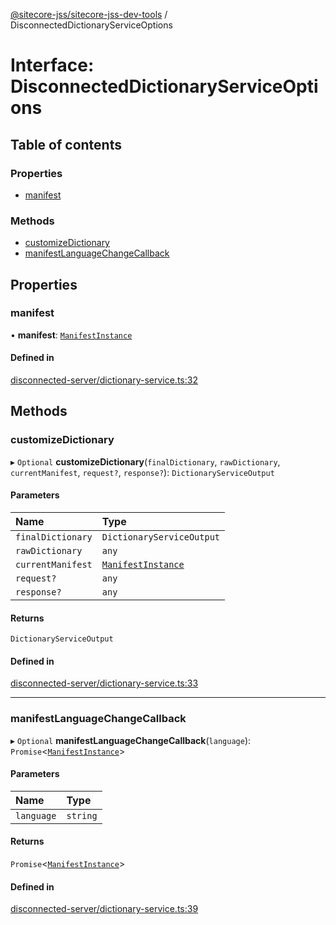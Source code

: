 [@sitecore-jss/sitecore-jss-dev-tools](../README.md) / DisconnectedDictionaryServiceOptions

# Interface: DisconnectedDictionaryServiceOptions

## Table of contents

### Properties

- [manifest](DisconnectedDictionaryServiceOptions.md#manifest)

### Methods

- [customizeDictionary](DisconnectedDictionaryServiceOptions.md#customizedictionary)
- [manifestLanguageChangeCallback](DisconnectedDictionaryServiceOptions.md#manifestlanguagechangecallback)

## Properties

### manifest

• **manifest**: [`ManifestInstance`](ManifestInstance.md)

#### Defined in

[disconnected-server/dictionary-service.ts:32](https://github.com/Sitecore/jss/blob/3d7cb1a8/packages/sitecore-jss-dev-tools/src/disconnected-server/dictionary-service.ts#L32)

## Methods

### customizeDictionary

▸ `Optional` **customizeDictionary**(`finalDictionary`, `rawDictionary`, `currentManifest`, `request?`, `response?`): `DictionaryServiceOutput`

#### Parameters

| Name | Type |
| :------ | :------ |
| `finalDictionary` | `DictionaryServiceOutput` |
| `rawDictionary` | `any` |
| `currentManifest` | [`ManifestInstance`](ManifestInstance.md) |
| `request?` | `any` |
| `response?` | `any` |

#### Returns

`DictionaryServiceOutput`

#### Defined in

[disconnected-server/dictionary-service.ts:33](https://github.com/Sitecore/jss/blob/3d7cb1a8/packages/sitecore-jss-dev-tools/src/disconnected-server/dictionary-service.ts#L33)

___

### manifestLanguageChangeCallback

▸ `Optional` **manifestLanguageChangeCallback**(`language`): `Promise`<[`ManifestInstance`](ManifestInstance.md)\>

#### Parameters

| Name | Type |
| :------ | :------ |
| `language` | `string` |

#### Returns

`Promise`<[`ManifestInstance`](ManifestInstance.md)\>

#### Defined in

[disconnected-server/dictionary-service.ts:39](https://github.com/Sitecore/jss/blob/3d7cb1a8/packages/sitecore-jss-dev-tools/src/disconnected-server/dictionary-service.ts#L39)
